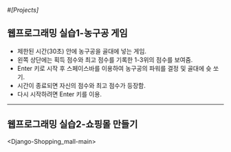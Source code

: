  #*[Projects]*
## 웹프로그래밍 실습1-농구공 게임
<Javascript-basketball-game-main> 
  


  - 제한된 시간(30초) 안에 농구공을 골대에 넣는 게임.
  - 왼쪽 상단에는 획득 점수와 최고 점수를 기록한 1-3위의 점수를 보여줌.
  - Enter 키로 시작 후 스페이스바를 이용하여 농구공의 파워를 결정 및 골대에 슛 쏘기.
  - 시간이 종료되면 자신의 점수와 최고 점수가 등장함. 
  - 다시 시작하려면 Enter 키를 이용.
  
----



## 웹프로그래밍 실습2-쇼핑몰 만들기
<Django-Shopping_mall-main>
<Javascript-basketball-game-main> 

